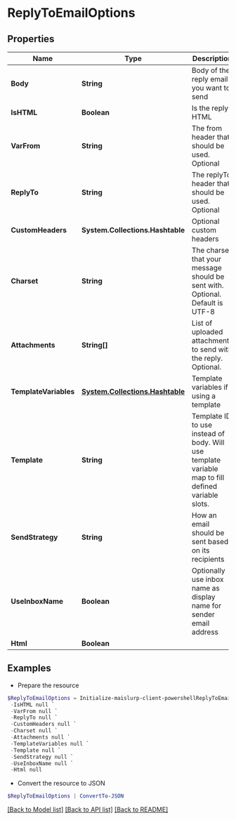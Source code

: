 # ReplyToEmailOptions
## Properties

Name | Type | Description | Notes
------------ | ------------- | ------------- | -------------
**Body** | **String** | Body of the reply email you want to send | 
**IsHTML** | **Boolean** | Is the reply HTML | 
**VarFrom** | **String** | The from header that should be used. Optional | [optional] 
**ReplyTo** | **String** | The replyTo header that should be used. Optional | [optional] 
**CustomHeaders** | **System.Collections.Hashtable** | Optional custom headers | [optional] 
**Charset** | **String** | The charset that your message should be sent with. Optional. Default is UTF-8 | [optional] 
**Attachments** | **String[]** | List of uploaded attachments to send with the reply. Optional. | [optional] 
**TemplateVariables** | [**System.Collections.Hashtable**](SystemCollectionsHashtable) | Template variables if using a template | [optional] 
**Template** | **String** | Template ID to use instead of body. Will use template variable map to fill defined variable slots. | [optional] 
**SendStrategy** | **String** | How an email should be sent based on its recipients | [optional] 
**UseInboxName** | **Boolean** | Optionally use inbox name as display name for sender email address | [optional] 
**Html** | **Boolean** |  | [optional] 

## Examples

- Prepare the resource
```powershell
$ReplyToEmailOptions = Initialize-maislurp-client-powershellReplyToEmailOptions  -Body null `
 -IsHTML null `
 -VarFrom null `
 -ReplyTo null `
 -CustomHeaders null `
 -Charset null `
 -Attachments null `
 -TemplateVariables null `
 -Template null `
 -SendStrategy null `
 -UseInboxName null `
 -Html null
```

- Convert the resource to JSON
```powershell
$ReplyToEmailOptions | ConvertTo-JSON
```

[[Back to Model list]](../README#documentation-for-models) [[Back to API list]](../README#documentation-for-api-endpoints) [[Back to README]](../README)

